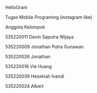 HelloGram

Tugas Mobile Programing (instagram like)

Anggota Kelompok

535220011 Devin Saputra Wijaya

535220009 Jonathan Putra Gunawan

535220026 Jonathan

535220016 Vie Huang

535220039 Hezekiah Ivandi

535220024 Albert

